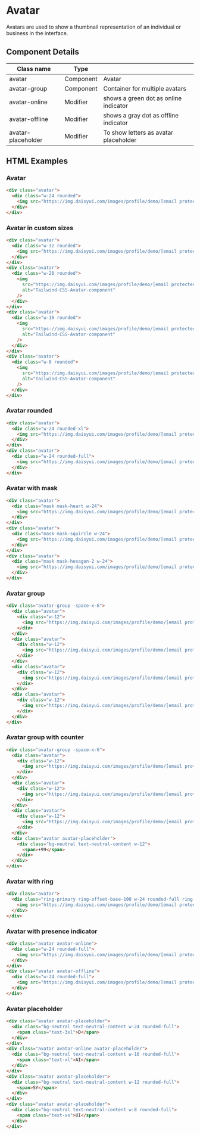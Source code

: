 # Avatar

Avatars are used to show a thumbnail representation of an individual or business in the interface.

## Component Details

| Class name | Type |  |
| --- | --- | --- |
| avatar | Component | Avatar |
| avatar-group | Component | Container for multiple avatars |
| avatar-online | Modifier | shows a green dot as online indicator |
| avatar-offline | Modifier | shows a gray dot as offline indicator |
| avatar-placeholder | Modifier | To show letters as avatar placeholder |

## HTML Examples

### Avatar

```html
<div class="avatar">
  <div class="w-24 rounded">
    <img src="https://img.daisyui.com/images/profile/demo/[email protected]" />
  </div>
</div>
```

### Avatar in custom sizes

```html
<div class="avatar">
  <div class="w-32 rounded">
    <img src="https://img.daisyui.com/images/profile/demo/[email protected]" />
  </div>
</div>
<div class="avatar">
  <div class="w-20 rounded">
    <img
      src="https://img.daisyui.com/images/profile/demo/[email protected]"
      alt="Tailwind-CSS-Avatar-component"
    />
  </div>
</div>
<div class="avatar">
  <div class="w-16 rounded">
    <img
      src="https://img.daisyui.com/images/profile/demo/[email protected]"
      alt="Tailwind-CSS-Avatar-component"
    />
  </div>
</div>
<div class="avatar">
  <div class="w-8 rounded">
    <img
      src="https://img.daisyui.com/images/profile/demo/[email protected]"
      alt="Tailwind-CSS-Avatar-component"
    />
  </div>
</div>
```

### Avatar rounded

```html
<div class="avatar">
  <div class="w-24 rounded-xl">
    <img src="https://img.daisyui.com/images/profile/demo/[email protected]" />
  </div>
</div>
<div class="avatar">
  <div class="w-24 rounded-full">
    <img src="https://img.daisyui.com/images/profile/demo/[email protected]" />
  </div>
</div>
```

### Avatar with mask

```html
<div class="avatar">
  <div class="mask mask-heart w-24">
    <img src="https://img.daisyui.com/images/profile/demo/[email protected]" />
  </div>
</div>
<div class="avatar">
  <div class="mask mask-squircle w-24">
    <img src="https://img.daisyui.com/images/profile/demo/[email protected]" />
  </div>
</div>
<div class="avatar">
  <div class="mask mask-hexagon-2 w-24">
    <img src="https://img.daisyui.com/images/profile/demo/[email protected]" />
  </div>
</div>
```

### Avatar group

```html
<div class="avatar-group -space-x-6">
  <div class="avatar">
    <div class="w-12">
      <img src="https://img.daisyui.com/images/profile/demo/[email protected]" />
    </div>
  </div>
  <div class="avatar">
    <div class="w-12">
      <img src="https://img.daisyui.com/images/profile/demo/[email protected]" />
    </div>
  </div>
  <div class="avatar">
    <div class="w-12">
      <img src="https://img.daisyui.com/images/profile/demo/[email protected]" />
    </div>
  </div>
  <div class="avatar">
    <div class="w-12">
      <img src="https://img.daisyui.com/images/profile/demo/[email protected]" />
    </div>
  </div>
</div>
```

### Avatar group with counter

```html
<div class="avatar-group -space-x-6">
  <div class="avatar">
    <div class="w-12">
      <img src="https://img.daisyui.com/images/profile/demo/[email protected]" />
    </div>
  </div>
  <div class="avatar">
    <div class="w-12">
      <img src="https://img.daisyui.com/images/profile/demo/[email protected]" />
    </div>
  </div>
  <div class="avatar">
    <div class="w-12">
      <img src="https://img.daisyui.com/images/profile/demo/[email protected]" />
    </div>
  </div>
  <div class="avatar avatar-placeholder">
    <div class="bg-neutral text-neutral-content w-12">
      <span>+99</span>
    </div>
  </div>
</div>
```

### Avatar with ring

```html
<div class="avatar">
  <div class="ring-primary ring-offset-base-100 w-24 rounded-full ring-2 ring-offset-2">
    <img src="https://img.daisyui.com/images/profile/demo/[email protected]" />
  </div>
</div>
```

### Avatar with presence indicator

```html
<div class="avatar avatar-online">
  <div class="w-24 rounded-full">
    <img src="https://img.daisyui.com/images/profile/demo/[email protected]" />
  </div>
</div>
<div class="avatar avatar-offline">
  <div class="w-24 rounded-full">
    <img src="https://img.daisyui.com/images/profile/demo/[email protected]" />
  </div>
</div>
```

### Avatar placeholder

```html
<div class="avatar avatar-placeholder">
  <div class="bg-neutral text-neutral-content w-24 rounded-full">
    <span class="text-3xl">D</span>
  </div>
</div>
<div class="avatar avatar-online avatar-placeholder">
  <div class="bg-neutral text-neutral-content w-16 rounded-full">
    <span class="text-xl">AI</span>
  </div>
</div>
<div class="avatar avatar-placeholder">
  <div class="bg-neutral text-neutral-content w-12 rounded-full">
    <span>SY</span>
  </div>
</div>
<div class="avatar avatar-placeholder">
  <div class="bg-neutral text-neutral-content w-8 rounded-full">
    <span class="text-xs">UI</span>
  </div>
</div>
```

